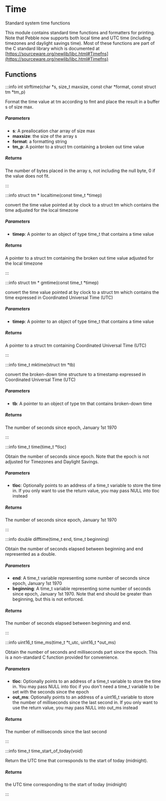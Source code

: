 # Time

Standard system time functions

This module contains standard time functions and formatters for printing. Note that Pebble now supports both local time and UTC time (including timezones and daylight savings time). Most of these functions are part of the C standard library which is documented at [https://sourceware.org/newlib/libc.html#Timefns](https://sourceware.org/newlib/libc.html#Timefns)

## Functions

:::info int strftime(char *s, size_t maxsize, const char *format, const struct tm *tm_p)

Format the time value at tm according to fmt and place the result in a buffer s of size max. 

##### Parameters

- **s**: A preallocation char array of size max 
- **maxsize**: the size of the array s 
- **format**: a formatting string 
- **tm_p**: A pointer to a struct tm containing a broken out time value 

##### Returns

The number of bytes placed in the array s, not including the null byte, 0 if the value does not fit. 

:::

:::info struct tm * localtime(const time_t *timep)

convert the time value pointed at by clock to a struct tm which contains the time adjusted for the local timezone 

##### Parameters

- **timep**: A pointer to an object of type time_t that contains a time value 

##### Returns

A pointer to a struct tm containing the broken out time value adjusted for the local timezone 

:::

:::info struct tm * gmtime(const time_t *timep)

convert the time value pointed at by clock to a struct tm which contains the time expressed in Coordinated Universal Time (UTC) 

##### Parameters

- **timep**: A pointer to an object of type time_t that contains a time value 

##### Returns

A pointer to a struct tm containing Coordinated Universal Time (UTC) 

:::

:::info time_t mktime(struct tm *tb)

convert the broken-down time structure to a timestamp expressed in Coordinated Universal Time (UTC) 

##### Parameters

- **tb**: A pointer to an object of type tm that contains broken-down time 

##### Returns

The number of seconds since epoch, January 1st 1970 

:::

:::info time_t time(time_t *tloc)

Obtain the number of seconds since epoch. Note that the epoch is not adjusted for Timezones and Daylight Savings. 

##### Parameters

- **tloc**: Optionally points to an address of a time_t variable to store the time in. If you only want to use the return value, you may pass NULL into tloc instead 

##### Returns

The number of seconds since epoch, January 1st 1970 

:::

:::info double difftime(time_t end, time_t beginning)

Obtain the number of seconds elapsed between beginning and end represented as a double. 

##### Parameters

- **end**: A time_t variable representing some number of seconds since epoch, January 1st 1970 
- **beginning**: A time_t variable representing some number of seconds since epoch, January 1st 1970. Note that end should be greater than beginning, but this is not enforced. 

##### Returns

The number of seconds elapsed between beginning and end. 

:::

:::info uint16_t time_ms(time_t *t_utc, uint16_t *out_ms)

Obtain the number of seconds and milliseconds part since the epoch. This is a non-standard C function provided for convenience. 

##### Parameters

- **tloc**: Optionally points to an address of a time_t variable to store the time in. You may pass NULL into tloc if you don't need a time_t variable to be set with the seconds since the epoch 
- **out_ms**: Optionally points to an address of a uint16_t variable to store the number of milliseconds since the last second in. If you only want to use the return value, you may pass NULL into out_ms instead 

##### Returns

The number of milliseconds since the last second 

:::

:::info time_t time_start_of_today(void)

Return the UTC time that corresponds to the start of today (midnight). 

##### Returns

the UTC time corresponding to the start of today (midnight) 

:::



